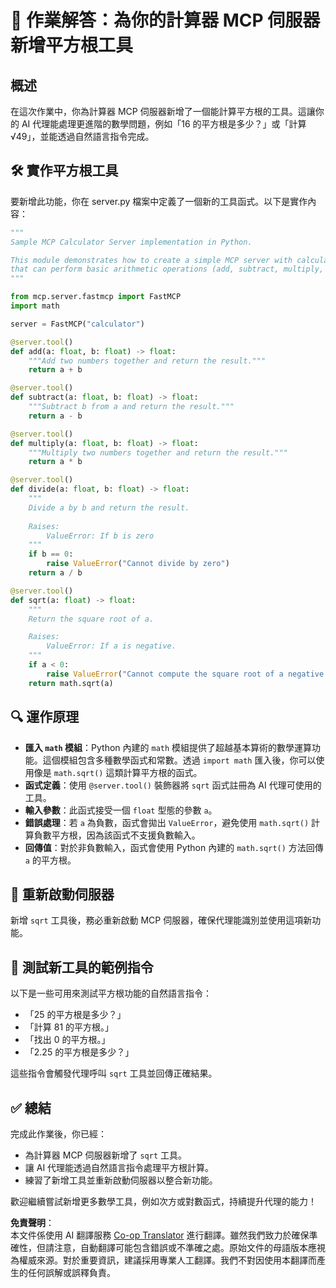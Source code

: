<!--
CO_OP_TRANSLATOR_METADATA:
{
  "original_hash": "e9490aedc71f99bc774af57b207a7adb",
  "translation_date": "2025-07-13T21:45:23+00:00",
  "source_file": "03-GettingStarted/07-aitk/solution/README.md",
  "language_code": "mo"
}
-->
# 📘 作業解答：為你的計算器 MCP 伺服器新增平方根工具

## 概述
在這次作業中，你為計算器 MCP 伺服器新增了一個能計算平方根的工具。這讓你的 AI 代理能處理更進階的數學問題，例如「16 的平方根是多少？」或「計算 √49」，並能透過自然語言指令完成。

## 🛠️ 實作平方根工具
要新增此功能，你在 server.py 檔案中定義了一個新的工具函式。以下是實作內容：

```python
"""
Sample MCP Calculator Server implementation in Python.

This module demonstrates how to create a simple MCP server with calculator tools
that can perform basic arithmetic operations (add, subtract, multiply, divide).
"""

from mcp.server.fastmcp import FastMCP
import math

server = FastMCP("calculator")

@server.tool()
def add(a: float, b: float) -> float:
    """Add two numbers together and return the result."""
    return a + b

@server.tool()
def subtract(a: float, b: float) -> float:
    """Subtract b from a and return the result."""
    return a - b

@server.tool()
def multiply(a: float, b: float) -> float:
    """Multiply two numbers together and return the result."""
    return a * b

@server.tool()
def divide(a: float, b: float) -> float:
    """
    Divide a by b and return the result.
    
    Raises:
        ValueError: If b is zero
    """
    if b == 0:
        raise ValueError("Cannot divide by zero")
    return a / b

@server.tool()
def sqrt(a: float) -> float:
    """
    Return the square root of a.

    Raises:
        ValueError: If a is negative.
    """
    if a < 0:
        raise ValueError("Cannot compute the square root of a negative number.")
    return math.sqrt(a)
```

## 🔍 運作原理

- **匯入 `math` 模組**：Python 內建的 `math` 模組提供了超越基本算術的數學運算功能。這個模組包含多種數學函式和常數。透過 `import math` 匯入後，你可以使用像是 `math.sqrt()` 這類計算平方根的函式。
- **函式定義**：使用 `@server.tool()` 裝飾器將 `sqrt` 函式註冊為 AI 代理可使用的工具。
- **輸入參數**：此函式接受一個 `float` 型態的參數 `a`。
- **錯誤處理**：若 `a` 為負數，函式會拋出 `ValueError`，避免使用 `math.sqrt()` 計算負數平方根，因為該函式不支援負數輸入。
- **回傳值**：對於非負數輸入，函式會使用 Python 內建的 `math.sqrt()` 方法回傳 `a` 的平方根。

## 🔄 重新啟動伺服器
新增 `sqrt` 工具後，務必重新啟動 MCP 伺服器，確保代理能識別並使用這項新功能。

## 💬 測試新工具的範例指令
以下是一些可用來測試平方根功能的自然語言指令：

- 「25 的平方根是多少？」
- 「計算 81 的平方根。」
- 「找出 0 的平方根。」
- 「2.25 的平方根是多少？」

這些指令會觸發代理呼叫 `sqrt` 工具並回傳正確結果。

## ✅ 總結
完成此作業後，你已經：

- 為計算器 MCP 伺服器新增了 `sqrt` 工具。
- 讓 AI 代理能透過自然語言指令處理平方根計算。
- 練習了新增工具並重新啟動伺服器以整合新功能。

歡迎繼續嘗試新增更多數學工具，例如次方或對數函式，持續提升代理的能力！

**免責聲明**：  
本文件係使用 AI 翻譯服務 [Co-op Translator](https://github.com/Azure/co-op-translator) 進行翻譯。雖然我們致力於確保準確性，但請注意，自動翻譯可能包含錯誤或不準確之處。原始文件的母語版本應視為權威來源。對於重要資訊，建議採用專業人工翻譯。我們不對因使用本翻譯而產生的任何誤解或誤釋負責。